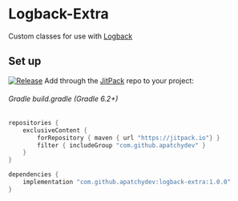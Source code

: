 # Logback-Extra

Custom classes for use with [Logback](https://github.com/qos-ch/logback)

## Set up

[![Release](https://jitpack.io/v/aPatchyDev/logback-extra.svg)](https://jitpack.io/#aPatchyDev/logback-extra) Add through the [JitPack](https://jitpack.io/) repo to your project:

###### Gradle build.gradle (Gradle 6.2+)

```groovy
repositories {
    exclusiveContent {
        forRepository { maven { url "https://jitpack.io"} }
        filter { includeGroup "com.github.apatchydev" }
    }
}

dependencies {
    implementation "com.github.apatchydev:logback-extra:1.0.0"
}
```
